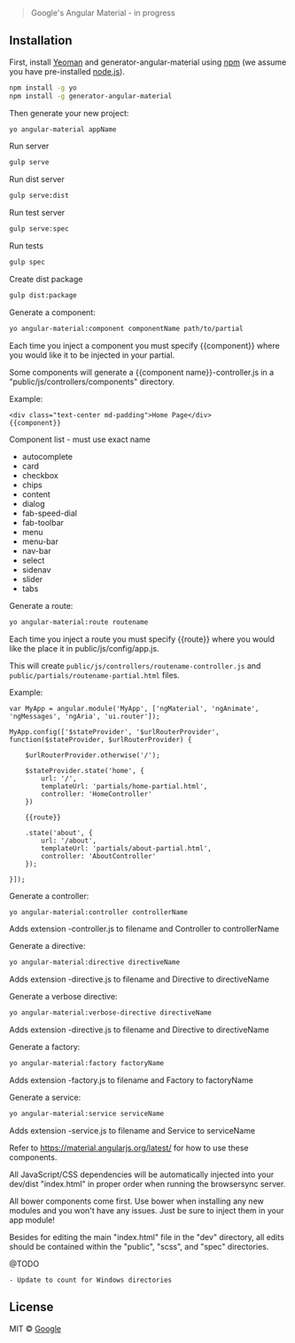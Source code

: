 
> Google&#39;s Angular Material - in progress

## Installation

First, install [Yeoman](http://yeoman.io) and generator-angular-material using [npm](https://www.npmjs.com/) (we assume you have pre-installed [node.js](https://nodejs.org/)).

```bash
npm install -g yo
npm install -g generator-angular-material
```

Then generate your new project:

```bash
yo angular-material appName
```

Run server


```bash
gulp serve
```

Run dist server


```bash
gulp serve:dist
```

Run test server


```bash
gulp serve:spec
```

Run tests


```bash
gulp spec
```

Create dist package


```bash
gulp dist:package
```

Generate a component:

```bash
yo angular-material:component componentName path/to/partial 
```

Each time you inject a component you must specify {{component}} where you would like it to be injected in your partial.

Some components will generate a {{component name}}-controller.js in a "public/js/controllers/components" directory.


Example:

```
<div class="text-center md-padding">Home Page</div>
{{component}}
```

Component list - must use exact name
- autocomplete
- card
- checkbox
- chips
- content
- dialog
- fab-speed-dial
- fab-toolbar
- menu
- menu-bar
- nav-bar
- select
- sidenav
- slider
- tabs

Generate a route:

```bash
yo angular-material:route routename
```

Each time you inject a route you must specify {{route}} where you would like the place it in public/js/config/app.js.

This will create ```public/js/controllers/routename-controller.js``` and ```public/partials/routename-partial.html``` files.

Example:

```
var MyApp = angular.module('MyApp', ['ngMaterial', 'ngAnimate', 'ngMessages', 'ngAria', 'ui.router']);

MyApp.config(['$stateProvider', '$urlRouterProvider', function($stateProvider, $urlRouterProvider) {

    $urlRouterProvider.otherwise('/');

    $stateProvider.state('home', {
        url: '/',
        templateUrl: 'partials/home-partial.html',
        controller: 'HomeController'
    })

	{{route}}

    .state('about', {
        url: '/about',
        templateUrl: 'partials/about-partial.html',
        controller: 'AboutController'
    });

}]);
```

Generate a controller:

```bash
yo angular-material:controller controllerName
```

Adds extension -controller.js to filename and Controller to controllerName

Generate a directive:

```bash
yo angular-material:directive directiveName
```

Adds extension -directive.js to filename and Directive to directiveName


Generate a verbose directive:

```bash
yo angular-material:verbose-directive directiveName
```

Adds extension -directive.js to filename and Directive to directiveName


Generate a factory:

```bash
yo angular-material:factory factoryName
```

Adds extension -factory.js to filename and Factory to factoryName


Generate a service:

```bash
yo angular-material:service serviceName 
```

Adds extension -service.js to filename and Service to serviceName

Refer to https://material.angularjs.org/latest/ for how to use these components.


All JavaScript/CSS dependencies will be automatically injected into your dev/dist "index.html" in proper order when running the browsersync server.

All bower components come first. Use bower when installing any new modules and you won't have any issues. Just be sure to inject them in your app module!

Besides for editing the main "index.html" file in the "dev" directory, all edits should be contained within the "public", "scss", and "spec" directories.

@TODO 

	- Update to count for Windows directories

## License

MIT © [Google](https://github.com/iansawyerva)


[npm-image]: https://badge.fury.io/js/generator-angular-material.svg
[npm-url]: https://npmjs.org/package/generator-angular-material
[daviddm-image]: https://david-dm.org/iansawyerva/generator-angular-material.svg?theme=shields.io
[daviddm-url]: https://david-dm.org/iansawyerva/generator-angular-material
